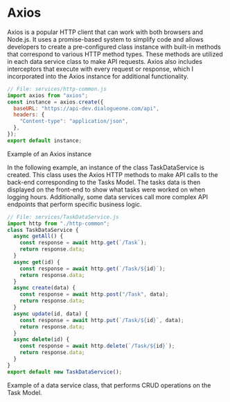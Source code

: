 # Axios

Axios is a popular HTTP client that can work with both browsers and Node.js. It uses a promise-based system to simplify code and allows developers to create a pre-configured class instance with built-in methods that correspond to various HTTP method types. These methods are utilized in each data service class to make API requests. Axios also includes interceptors that execute with every request or response, which I incorporated into the Axios instance for additional functionality.

```js
// File: services/http-common.js
import axios from "axios";
const instance = axios.create({
  baseURL: "https://api-dev.dialogueone.com/api",
  headers: {
    "Content-type": "application/json",
  },
});
export default instance;
```

Example of an Axios instance

In the following example, an instance of the class TaskDataService is created. This class uses the Axios HTTP methods to make API calls to the back-end corresponding to the Tasks Model. The tasks data is then displayed on the front-end to show what tasks were worked on when logging hours. Additionally, some data services call more complex API endpoints that perform specific business logic.

```js
// File: services/TaskDataService.js
import http from "./http-common";
class TaskDataService {
  async getAll() {
    const response = await http.get(`/Task`);
    return response.data;
  }
  async get(id) {
    const response = await http.get(`/Task/${id}`);
    return response.data;
  }
  async create(data) {
    const response = await http.post("/Task", data);
    return response.data;
  }
  async update(id, data) {
    const response = await http.put(`/Task/${id}`, data);
    return response.data;
  }
  async delete(id) {
    const response = await http.delete(`/Task/${id}`);
    return response.data;
  }
}
export default new TaskDataService();
```

Example of a data service class, that performs CRUD operations on the Task Model.
